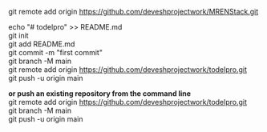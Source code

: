 git remote add origin https://github.com/deveshprojectwork/MRENStack.git

echo "# todelpro" >> README.md <br>
git init <br>
git add README.md <br>
git commit -m "first commit" <br>
git branch -M main <br>
git remote add origin https://github.com/deveshprojectwork/todelpro.git <br>
git push -u origin main  <br>
                
<b>or push an existing repository from the command line </b><br>
git remote add origin https://github.com/deveshprojectwork/todelpro.git <br>
git branch -M main <br>
git push -u origin main <br>
